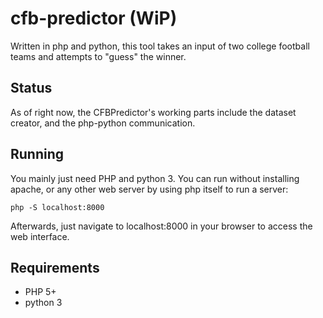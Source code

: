 # cfb-predictor (WiP)

Written in php and python, this tool takes an input of two college football teams and attempts to "guess" the winner. 

Status
---
As of right now, the CFBPredictor's working parts include the dataset creator, and the php-python communication.

Running
---
You mainly just need PHP and python 3. You can run without installing apache, or any other web server by using php itself to run a server:

    php -S localhost:8000
    
Afterwards, just navigate to localhost:8000 in your browser to access the web interface.

Requirements
---
- PHP 5+
- python 3
